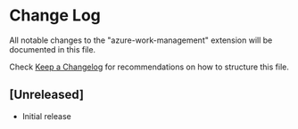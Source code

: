 # Change Log

All notable changes to the "azure-work-management" extension will be documented in this file.

Check [Keep a Changelog](http://keepachangelog.com/) for recommendations on how to structure this file.

## [Unreleased]

- Initial release